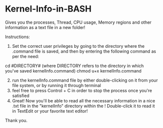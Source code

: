 # Kernel-Info-in-BASH
Gives you the processes, Thread, CPU usage, Memory regions and other information as a text file in a new folder!

Instructions:
1)    Set the correct user privileges by going to the directory where the .command file is saved, and then by entering the 
following command as per the need:

cd #DIRECTORY# (where DIRECTORY refers to the directory in which you've saved kernelInfo.command)
chmod u+x kernelInfo.command
  
2)    run the kernelInfo.command file by either double-clicking on it from your file system, or by running it through terminal
3)    feel free to press Control + C in order to stop the process once you're satisfied
4)    Great! Now you'll be able to read all the necessary information in a nice .txt file in the "kernelInfo" directory within      the <DIRECTORY>! Double-click it to read it in TextEdit or your favorite text editor!

Thank you.
